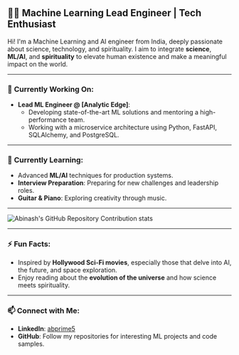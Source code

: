 <!--
**abprime/abprime** is a ✨ _special_ ✨ repository because its `README.md` (this file) appears on your GitHub profile.

Here are some ideas to get you started:

- 🔭 I’m currently working on ...
- 🌱 I’m currently learning ...
- 👯 I’m looking to collaborate on ...
- 🤔 I’m looking for help with ...
- 💬 Ask me about ...
- 📫 How to reach me: ...
- 😄 Pronouns: ...
- ⚡ Fun fact: ...
-->
## 👨‍💻 **Machine Learning Lead Engineer | Tech Enthusiast**

Hi! I'm a Machine Learning and AI engineer from India, deeply passionate about science, technology, and spirituality. I aim to integrate **science**, **ML/AI**, and **spirituality** to elevate human existence and make a meaningful impact on the world.

---

### 🔭 **Currently Working On:**

- **Lead ML Engineer @ [Analytic Edge]**:
  - Developing state-of-the-art ML solutions and mentoring a high-performance team.
  - Working with a microservice architecture using Python, FastAPI, SQLAlchemy, and PostgreSQL.

----

### 🌱 **Currently Learning:**

- Advanced **ML/AI** techniques for production systems.
- **Interview Preparation**: Preparing for new challenges and leadership roles.
- **Guitar & Piano**: Exploring creativity through music.

---

![Abinash's GitHub Repository Contribution stats](https://github-contributor-stats.vercel.app/api?username=abprime&theme=vue-dark&icon=true)

---

### ⚡ **Fun Facts:**

- Inspired by **Hollywood Sci-Fi movies**, especially those that delve into AI, the future, and space exploration.
- Enjoy reading about the **evolution of the universe** and how science meets spirituality.

---

### 📫 **Connect with Me:**

- **LinkedIn**: [abprime5](https://www.linkedin.com/in/abprime5/)
- **GitHub**: Follow my repositories for interesting ML projects and code samples.


